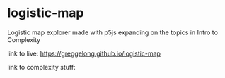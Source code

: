 # logistic-map
Logistic map explorer made with p5js expanding on the topics in Intro to Complexity

link to live:
https://greggelong.github.io/logistic-map

link to complexity stuff:

